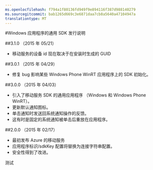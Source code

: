 ```yaml
---
ms.openlocfilehash: f794a1f80136fd949f9e894116f387d988140279
ms.sourcegitcommit: bab1265d669c3e6871daa7cb8a5640a47104947a
translationtype: MT
---
```

<properties 
    pageTitle="Windows 应用程序的通用 SDK 发行说明" 
    description="Azure 移动服务的 Windows 应用程序的通用 SDK 发行说明"
    services="mobile-engagement" 
    documentationCenter="mobile" 
    authors="piyushjo" 
    manager="dwrede" 
    editor="" />

<tags 
    ms.service="mobile-engagement" 
    ms.workload="mobile" 
    ms.tgt_pltfrm="mobile-windows-store" 
    ms.devlang="dotnet" 
    ms.topic="article" 
    ms.date="08/10/2015" 
    ms.author="piyushjo" />

#Windows 应用程序的通用 SDK 发行说明

##3.1.0 （2015 年 05/21）

-   移动服务的设备 id 现在取决于在安装时生成的 GUID

##3.0.1 （2015 年 04/29）

-   修复 bug 影响某些 Windows Phone WinRT 应用程序上的 SDK 初始化。

##3.0.0 （2015 年 04/03）

-   引入了移动服务 SDK 的通用应用程序 （Windows 和 Windows Phone WinRT）。
-   更新默认通知图标。
-   单击通知时发送回系统通知操作的反馈。
-   这有时是固定的系统通知被单击后重放在应用程序。

##2.0.0 （2015 年 02/17）

-   最初发布 Azure 的移动服务
-   应用程序标识/sdkKey 配置将替换为连接字符串配置。
-   安全性得到了改进。

 
测试
